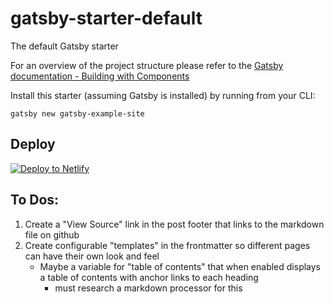 # gatsby-starter-default
The default Gatsby starter

For an overview of the project structure please refer to the [Gatsby documentation - Building with Components](https://www.gatsbyjs.org/docs/building-with-components/)

Install this starter (assuming Gatsby is installed) by running from your CLI:
```
gatsby new gatsby-example-site
```

## Deploy

[![Deploy to Netlify](https://www.netlify.com/img/deploy/button.svg)](https://app.netlify.com/start/deploy?repository=https://github.com/gatsbyjs/gatsby-starter-default)

## To Dos:

1. Create a "View Source" link in the post footer that links to the markdown file on github
2. Create configurable "templates" in the frontmatter so different pages can have their own look and feel
    * Maybe a variable for "table of contents" that when enabled displays a table of contents with anchor links to each heading
        * must research a markdown processor for this